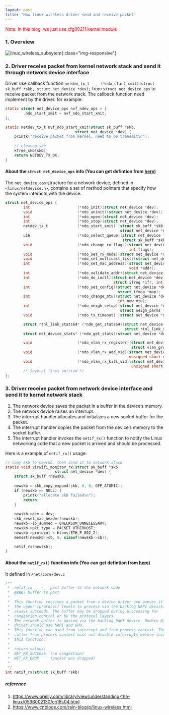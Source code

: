 ```yaml
---
layout: post
title: "How linux wireless driver send and receive packet"
---
```


<font color="red">Note: In this blog, we just use cfg80211 kernel module</font>
### 1. Overview
![linux_wireless_subsytem](/MyBlog/assets/picture/linux_wireless_subsystem.png){:class="img-responsive"}

### 2. Driver receive packet from kernel network stack and send it through network device interface
Driver use callback function ```netdev_tx_t		(*ndo_start_xmit)(struct sk_buff *skb, struct net_device *dev);``` from ```struct net_device_ops``` to receive packet from 
the network stack. The callback function need implement by the driver. for example:

```c
static struct net_device_ops nvf_ndev_ops = {
        .ndo_start_xmit = nvf_ndo_start_xmit,
};

static netdev_tx_t nvf_ndo_start_xmit(struct sk_buff *skb,
                               struct net_device *dev) {
    printk("receive packet from kernel, need to be transmit\n");
    
    // cleanup skb
    kfree_skb(skb);
    return NETDEV_TX_OK;
}
```

#### About the ```struct net_device_ops``` info (You can get defintion from [here](https://elixir.bootlin.com/linux/latest/source/include/linux/netdevice.h#L1381))
The ```net_device_ops``` structure for a network device, defined in ```<linux/netdevice.h>```, contains a set of method pointers that specify how the system interacts with the device.

```c
struct net_device_ops {
        int                     (*ndo_init)(struct net_device *dev);
        void                    (*ndo_uninit)(struct net_device *dev);
        int                     (*ndo_open)(struct net_device *dev);
        int                     (*ndo_stop)(struct net_device *dev);
        netdev_tx_t             (*ndo_start_xmit) (struct sk_buff *skb,
                                                   struct net_device *dev);
        u16                     (*ndo_select_queue)(struct net_device *dev,
                                                    struct sk_buff *skb);
        void                    (*ndo_change_rx_flags)(struct net_device *dev,
                                                       int flags);
        void                    (*ndo_set_rx_mode)(struct net_device *dev);
        void                    (*ndo_set_multicast_list)(struct net_device *dev);
        int                     (*ndo_set_mac_address)(struct net_device *dev,
                                                       void *addr);
        int                     (*ndo_validate_addr)(struct net_device *dev);
        int                     (*ndo_do_ioctl)(struct net_device *dev,
                                                struct ifreq *ifr, int cmd);
        int                     (*ndo_set_config)(struct net_device *dev,
                                                  struct ifmap *map);
        int                     (*ndo_change_mtu)(struct net_device *dev,
                                                  int new_mtu);
        int                     (*ndo_neigh_setup)(struct net_device *dev,
                                                   struct neigh_parms *);
        void                    (*ndo_tx_timeout) (struct net_device *dev);

        struct rtnl_link_stats64* (*ndo_get_stats64)(struct net_device *dev,
                                                     struct rtnl_link_stats64 *storage);
        struct net_device_stats* (*ndo_get_stats)(struct net_device *dev);

        void                    (*ndo_vlan_rx_register)(struct net_device *dev,
                                                        struct vlan_group *grp);
        void                    (*ndo_vlan_rx_add_vid)(struct net_device *dev,
                                                       unsigned short vid);
        void                    (*ndo_vlan_rx_kill_vid)(struct net_device *dev,
                                                        unsigned short vid);
        /* Several lines omitted */
};
```

### 3. Driver receive packet from network device interface and send it to kernel network stack
1. The network device saves the packet in a buffer in the device’s memory.
2. The network device raises an interrupt.
3. The interrupt handler allocates and initializes a new socket buffer for the packet. 
4. The interrupt handler copies the packet from the device’s memory to the socket buffer.
5. The interrupt handler invokes the ```netif_rx()``` function to notify the Linux networking code that a new packet is arrived and should be processed.

Here is a example of ```netif_rx()``` usage:
```c
// copy skb to newskb, then send it to network stack
static void virwifi_monitor_rx(struct sk_buff *skb,
				      struct net_device *dev) {
	struct sk_buff *newskb;
  
	newskb = skb_copy_expand(skb, 0, 0, GFP_ATOMIC);
	if (newskb == NULL) {
		printk("allocate skb failed\n");
		return;
	}
  
	newskb->dev = dev;
	skb_reset_mac_header(newskb);
	newskb->ip_summed = CHECKSUM_UNNECESSARY;
	newskb->pkt_type = PACKET_OTHERHOST;
	newskb->protocol = htons(ETH_P_802_2);
	memset(newskb->cb, 0, sizeof(newskb->cb));

	netif_rx(newskb);
}
```

#### About the ```netif_rx()``` function info (You can get defintion from [here](https://elixir.bootlin.com/linux/latest/source/net/core/dev.c#L4999))
It defined in ```/net/core/dev.c```
```c
/**
 *	netif_rx	-	post buffer to the network code
 *	@skb: buffer to post
 *
 *	This function receives a packet from a device driver and queues it for
 *	the upper (protocol) levels to process via the backlog NAPI device. It
 *	always succeeds. The buffer may be dropped during processing for
 *	congestion control or by the protocol layers.
 *	The network buffer is passed via the backlog NAPI device. Modern NIC
 *	driver should use NAPI and GRO.
 *	This function can used from interrupt and from process context. The
 *	caller from process context must not disable interrupts before invoking
 *	this function.
 *
 *	return values:
 *	NET_RX_SUCCESS	(no congestion)
 *	NET_RX_DROP     (packet was dropped)
 *
 */
int netif_rx(struct sk_buff *skb)
 ```
 
##### reference
1. https://www.oreilly.com/library/view/understanding-the-linux/0596002130/ch18s04.html
2. https://www.cnblogs.com/rain-blog/p/linux-wireless.html
